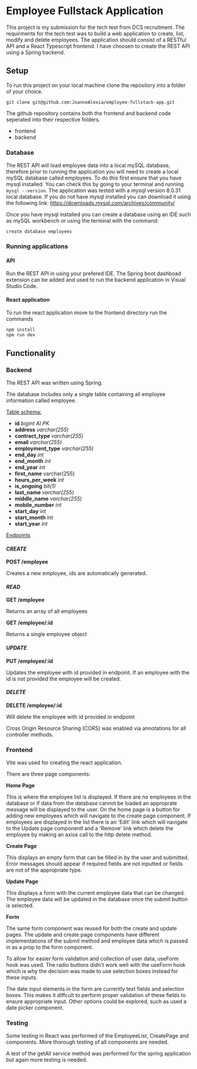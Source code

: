 # Employee Fullstack Application

This project is my submission for the tech test from DCS recruitment. The requirments for the tech test was to build a web application to create, list, modify and delete employees. The application should consist of a RESTful API and a React Typescript frontend.
I have choosen to create the REST API using a Spring backend.

## Setup

To run this project on your local machine clone the repository into a folder of your choice.

`git clone git@github.com:JoanneAlexia/employee-fullstack-app.git`

The github repository contains both the frontend and backend code seperated into their respective folders.

- frontend
- backend

### Database

The REST API will load employee data into a local mySQL database, therefore prior to running the application you will need to create a local mySQL database called employees. To do this first ensure that you have mysql installed. You can check this by going to your terminal and running `mysql --version`. The application was tested with a mysql version 8.0.31 local database.
If you do not have mysql installed you can download it using the following link:
https://downloads.mysql.com/archives/community/

Once you have mysql installed you can create a database using an IDE such as mySQL workbench or using the terminal with the command:

```
create database employees
```

### Running applications

#### API

Run the REST API in using your prefered IDE. The Spring boot dashboad extension can be added and used to run the backend application in Visual Studio Code.

#### React application

To run the react application move to the frontend directory run the commands

```
npm install
npm run dev
```

## Functionality

### Backend

The REST API was written using Spring.

The database includes only a single table containing all employee information called employee.

<ins> Table schema: </ins>

- **id** _bigint AI PK_
- **address** _varchar(255)_
- **contract_type** _varchar(255)_
- **email** _varchar(255)_
- **employment_type** _varchar(255)_
- **end_day** _int_
- **end_month** _int_
- **end_year** _int_
- **first_name** varchar(255)
- **hours_per_week** _int_
- **is_ongoing** _bit(1)_
- **last_name** _varchar(255)_
- **middle_name** _varchar(255)_
- **mobile_number** _int_
- **start_day** _int_
- **start_month** _int_
- **start_year** _int_

<ins> Endpoints </ins>

#### _CREATE_

**POST /employee**

Creates a new employee, ids are automatically generated.

#### _READ_

**GET /employee**

Returns an array of all employees

**GET /employee/:id**

Returns a single employee object

#### _UPDATE_

**PUT /employee/:id**

Updates the employee with id provided in endpoint. If an employee with the id is not provided the employee will be created.

#### _DELETE_

**DELETE /employee/:id**

Will delete the employee with id provided in endpoint

Cross Origin Resource Sharing (CORS) was enabled via annotations for all controller methods.

### Frontend

Vite was used for creating the react application.

There are three page components:

**Home Page**

This is where the employee list is displayed. If there are no employees in the database or if data from the database cannot be loaded an approprate message will be displayed to the user. On the home page is a button for adding new employees which will navigate to the create page component. If employees are displayed in the list there is an 'Edit' link which will navigate to the Update page componentl and a 'Remove' link which delete the employee by making an axios call to the http delete method.

**Create Page**

This displays an empty form that can be filled in by the user and submitted. Error messages should appear if required fields are not inputted or fields are not of the appropriate type.

**Update Page**

This displays a form with the current employee data that can be changed. The employee data will be updated in the database once the submit button is selected.


**Form**

The same form component was reused for both the create and update pages. The update and create page components have different implementations of the submit method and employee data which is passed in as a prop to the form component.

To allow for easier form validation and collection of user data, useForm hook was used.
The radio buttons didn't work well with the useForm hook which is why the decision was made to use selection boxes instead for these inputs.

The date input elements in the form are currently text fields and selection boxes. This makes it diffcult to perform proper validation of these fields to ensure appropriate input. Other options could be explored, such as used a date picker component.

### Testing

Some testing in React was performed of the EmployeeList, CreatePage and components. More thorough testing of all components are needed.

A test of the getAll service method was performed for the spring application but again more testing is needed.
